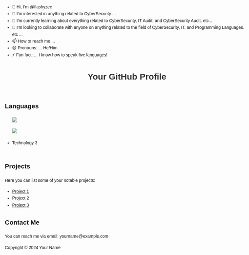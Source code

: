 - 👋 Hi, I’m @flashyzee
- 👀 I’m interested in anything related to CyberSecurity ...
- 🌱 I’m currently learning about everything related to CyberSecurity, IT Audit, and CyberSecurity Audit. etc...
- 💞️ I’m looking to collaborate with anyone on anything related to the field of CyberSecurity, IT, and Programming Languages. etc ...
- 📫 How to reach me ... 
- 😄 Pronouns: ... He/Him
- ⚡ Fun fact: ... I know how to speak five languages!

<!DOCTYPE html>
<html lang="en">
<head>
    <meta charset="UTF-8">
    <meta name="viewport" content="width=device-width, initial-scale=1.0">
    <title>README</title>
    <style>
        body {
            font-family: Arial, sans-serif;
            line-height: 1.6;
            max-width: 800px;
            margin: 0 auto;
            padding: 20px;
        }
        h1 {
            color: #333;
        }
        img {
            max-width: 100%;
            height: auto;
            display: block;
            margin: 20px 0;
        }
    </style>
</head>
<body>
    <header>
        <h1>Your GitHub Profile</h1>
    </header>
    <main>
        <section>
            <h2>Languages</h2>
            <ul>
                <img src="https://img.shields.io/badge/Slack-4A154B?style=for-the-badge&logo=slack&logoColor=white" />
                <img src="https://img.shields.io/badge/Python-FFD43B?style=for-the-badge&logo=python&logoColor=blue" />
                <li>Technology 3</li> <img src=" " /> 
            </ul>
        </section>
        <section>
            <h2>Projects</h2>
            <p>Here you can list some of your notable projects:</p>
            <ul>
                <li><a href="#">Project 1</a></li>
                <li><a href="#">Project 2</a></li>
                <li><a href="#">Project 3</a></li>
            </ul>
        </section>
        <section>
            <h2>Contact Me</h2>
            <p>You can reach me via email: yourname@example.com</p>
        </section>
    </main>
    <footer>
        <p>Copyright &copy; 2024 Your Name</p>
    </footer>
</body>
</html>
































<!---
flashyzee/flashyzee is a ✨ special ✨ repository because its `README.md` (this file) appears on your GitHub profile.
You can click the Preview link to take a look at your changes.
--->
